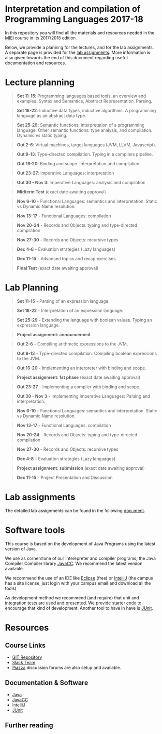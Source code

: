 # Interpretation and compilation of Programming Languages 2017-18

In this repository you will find all the materials and resources needed in the [MIEI](www.di.fct.unl.pt/MIEI) course in its 2017/2018 edition.

Below, we provide a planning for the lectures, and for the lab assignments. A separate page is provided for the [lab assignments](Assignments.md). More information is also given towards the end of this document regarding useful documentation and resources.

# Lecture planning

> **Set 11-15**: Programming languages based tools, an overview and examples. Syntax and Semantics, Abstract Representation. Parsing.

> **Set 18-22**: Inductive data types, inductive algorithms. A programming language as an abstract data type.

> **Set 25-29**: Semantic functions: interpretation of a programming language. Other semantic functions: type analysis, and compilation. Dynamic vs static typing.

> **Out 2-6**: Virtual machines, target languages (JVM, LLVM, Javascript).

> **Out 9-13**: Type-directed compilation. Typing in a compilers pipeline.

> **Out 16-20**: Binding and scope. Interpretation and compilation.

> **Out 23-27**: Imperative Languages: interpretation

> **Out 30 - Nov 3**: Imperative Languages: analysis and compilation

> **Midterm Test** (exact date awaiting approval)

>**Nov 6-10**  - Functional Languages: semantics and interpretation. Static vs Dynamic Name resolution.

>**Nov 13-17** - Functional Languages: compilation

>**Nov 20-24** - Records and Objects: typing and type-directed compilation

>**Nov 27-30** - Records and Objects: recursive types

>**Dec 4-8**   - Evaluation strategies (Lazy languages)

>**Dec 11-15** - Advanced topics and recap exercises

>**Final Test** (exact date awaiting approval)

# Lab Planning

>**Set 11-15** - Parsing of an expression language.

>**Set 18-22** - Interpretation of an expression language.

>**Set 25-29** - Extending the language with boolean values. Typing an expression language.

>**Project assignment: announcement**

>**Out 2-6**  - Compiling arithmetic expressions to the JVM.

>**Out 9-13** - Type-directed compilation. Compiling boolean expressions to the JVM.

>**Out 16-20** - Implementing an interpreter with binding and scope.

>**Project assignment: 1st phase** (exact date awaiting approval)

>**Out 23-27** - Implementing a compiler with binding and scope.

>**Out 30 - Nov 3** - Implementing imperative Languages: Parsing and interpretation.

>**Nov 6-10**  - Functional Languages: semantics and interpretation. Static vs Dynamic Name resolution.

>**Nov 13-17** - Functional Languages: compilation

>**Nov 20-24** - Records and Objects: typing and type-directed compilation

>**Nov 27-30** - Records and Objects: recursive types

>**Dec 4-8**   - Evaluation strategies (Lazy languages)

>**Project assignment: submission** (exact date awaiting approval)

>**Dec 11-15** - Project Presentation and Discussion

# Lab assignments

The detailed lab assignments can be found in the following [document](Assignments.md).

# Software tools 

This course is based on the development of Java Programs using the latest version of Java. 

We use as cornerstone of our interepreter and compiler programs, the Java Compiler Compiler library [JavaCC](). We recommend the latest version available.

We recommend the use of an IDE like [Eclipse]() (free) or [IntelliJ]() (the campus has a site license, just login with your campus email and download all the tools)

As development method we recommend (and require) that unit and integration tests are used and presented. We provide starter code to encourage that kind of development. Another tool to have in have is [JUnit]().

# Resources

## Course Links

* [GIT Repository](http://bitbucket.org/costaseco/icl-1718)
* [Slack Team](icl-1718.slack.com)
* [Piazza](piazza.com/fct.unl.pt/fall2017/8152) discussion forums are also setup and available.

## Documentation & Software

* [Java]()
* [JavaCC]()
* [IntelliJ]()
* [JUnit]()

## Further reading



